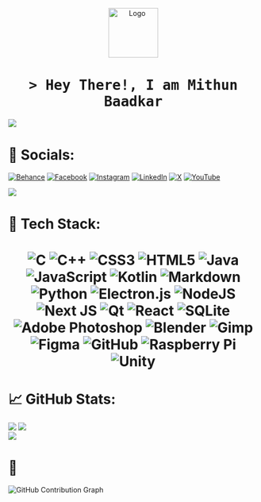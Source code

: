 <p align="center">
        <img width="100px" src="https://github.githubassets.com/images/mona-loading-default.gif" align="center" alt="Logo" />
</p>
<h1 align="center">
        <samp>&gt; Hey There!, I am
                <b><a target="_blank">Mithun Baadkar</a></b>
        </samp>
</h1>

![](https://komarev.com/ghpvc/?username=Mithunbaadkar&style=for-the-badge)

# &#128640; Socials:
[![Behance](https://img.shields.io/badge/Behance-%2300599C.svg?style=for-the-badge&logo=behance&logoColor=white)](https://behance.net/https://www.behance.net/mithunbaadkar) [![Facebook](https://img.shields.io/badge/Facebook-%231877F2.svg?style=for-the-badge&logo=Facebook&logoColor=white)](https://www.facebook.com/mithunbaadkar) [![Instagram](https://img.shields.io/badge/Instagram-%23E4405F.svg?style=for-the-badge&logo=Instagram&logoColor=white)](https://www.instagram.com/mithunbaadkar/) [![LinkedIn](https://img.shields.io/badge/LinkedIn-%230077B5.svg?style=for-the-badge&logo=linkedin&logoColor=white)](https://in.linkedin.com/in/mithun-baadkar-3b669523b) [![X](https://img.shields.io/badge/X-black.svg?style=for-the-badge&logo=X&logoColor=white)](https://x.com/Mithunbaadkar) [![YouTube](https://img.shields.io/badge/YouTube-%23FF0000.svg?style=for-the-badge&logo=YouTube&logoColor=white)](https://www.youtube.com/@MithunBaadkarStudios) 

[![](https://visitcount.itsvg.in/api?id=Mithunbaadkar&icon=10&color=12)](https://visitcount.itsvg.in)

# &#129302; Tech Stack:
<h1 align="center">
        
![C](https://img.shields.io/badge/c-%2300599C.svg?style=for-the-badge&logo=c&logoColor=white) ![C++](https://img.shields.io/badge/c++-%2300599C.svg?style=for-the-badge&logo=c%2B%2B&logoColor=white) ![CSS3](https://img.shields.io/badge/css3-%231572B6.svg?style=for-the-badge&logo=css3&logoColor=white) ![HTML5](https://img.shields.io/badge/html5-%23E34F26.svg?style=for-the-badge&logo=html5&logoColor=white) ![Java](https://img.shields.io/badge/java-%23ED8B00.svg?style=for-the-badge&logo=openjdk&logoColor=white) ![JavaScript](https://img.shields.io/badge/javascript-%23323330.svg?style=for-the-badge&logo=javascript&logoColor=%23F7DF1E) ![Kotlin](https://img.shields.io/badge/kotlin-%237F52FF.svg?style=for-the-badge&logo=kotlin&logoColor=white) ![Markdown](https://img.shields.io/badge/markdown-%23000000.svg?style=for-the-badge&logo=markdown&logoColor=white) ![Python](https://img.shields.io/badge/python-3670A0?style=for-the-badge&logo=python&logoColor=ffdd54) ![Electron.js](https://img.shields.io/badge/Electron-191970?style=for-the-badge&logo=Electron&logoColor=white) ![NodeJS](https://img.shields.io/badge/node.js-6DA55F?style=for-the-badge&logo=node.js&logoColor=white) ![Next JS](https://img.shields.io/badge/Next-black?style=for-the-badge&logo=next.js&logoColor=white) ![Qt](https://img.shields.io/badge/Qt-%23217346.svg?style=for-the-badge&logo=Qt&logoColor=white) ![React](https://img.shields.io/badge/react-%2320232a.svg?style=for-the-badge&logo=react&logoColor=%2361DAFB) ![SQLite](https://img.shields.io/badge/sqlite-%2307405e.svg?style=for-the-badge&logo=sqlite&logoColor=white) ![Adobe Photoshop](https://img.shields.io/badge/adobe%20photoshop-%2331A8FF.svg?style=for-the-badge&logo=adobe%20photoshop&logoColor=white) ![Blender](https://img.shields.io/badge/blender-%23F5792A.svg?style=for-the-badge&logo=blender&logoColor=white) ![Gimp](https://img.shields.io/badge/Gimp-657D8B?style=for-the-badge&logo=gimp&logoColor=FFFFFF) ![Figma](https://img.shields.io/badge/figma-%23F24E1E.svg?style=for-the-badge&logo=figma&logoColor=white) ![GitHub](https://img.shields.io/badge/github-%23121011.svg?style=for-the-badge&logo=github&logoColor=white) ![Raspberry Pi](https://img.shields.io/badge/-Raspberry_Pi-C51A4A?style=for-the-badge&logo=Raspberry-Pi) ![Unity](https://img.shields.io/badge/unity-%23000000.svg?style=for-the-badge&logo=unity&logoColor=white)

</h1>

# &#128200; GitHub Stats:

![](https://github-readme-stats.vercel.app/api?username=Mithunbaadkar&theme=dark&hide_border=true&include_all_commits=false&count_private=false)
![](https://github-readme-streak-stats.herokuapp.com/?user=Mithunbaadkar&theme=dark&hide_border=true)<br>
![](https://github-readme-stats.vercel.app/api/top-langs/?username=Mithunbaadkar&theme=dark&hide_border=true&include_all_commits=false&count_private=false&layout=compact)

# &#128197;
<img src="https://github-readme-activity-graph.vercel.app/graph?username=Mithunbaadkar&theme=github-dark" alt="GitHub Contribution Graph" />

